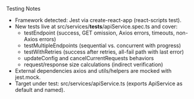 Testing Notes
- Framework detected: Jest via create-react-app (react-scripts test).
- New tests live at src/services/__tests__/apiService.spec.ts and cover:
  - testEndpoint (success, GET omission, Axios errors, timeouts, non-Axios errors)
  - testMultipleEndpoints (sequential vs. concurrent with progress)
  - testWithRetries (success after retries, all-fail path with last error)
  - updateConfig and cancelCurrentRequests behaviors
  - request/response size calculations (indirect verification)
- External dependencies axios and utils/helpers are mocked with jest.mock.
- Target under test: src/services/apiService.ts (exports ApiService as default and named).